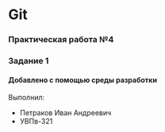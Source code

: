 # Git
### Практическая работа №4
### Задание 1
#### Добавлено с помощью среды разработки
Выполнил:
* Петраков Иван Андреевич
* УВПв-321
